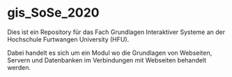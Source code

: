 # gis_SoSe_2020
Dies ist ein Repository für das Fach Grundlagen Interaktiver Systeme an der Hochschule Furtwangen University (HFU). 

Dabei handelt es sich um ein Modul wo die Grundlagen von Webseiten, Servern und Datenbanken im Verbindungen mit Webseiten behandelt werden.
